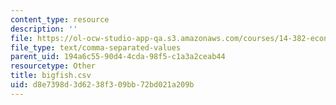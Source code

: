 ```yaml
---
content_type: resource
description: ''
file: https://ol-ocw-studio-app-qa.s3.amazonaws.com/courses/14-382-econometrics-spring-2017/d8e7398d3d6238f309bb72bd021a209b_bigfish.csv
file_type: text/comma-separated-values
parent_uid: 194a6c55-90d4-4cda-98f5-c1a3a2ceab44
resourcetype: Other
title: bigfish.csv
uid: d8e7398d-3d62-38f3-09bb-72bd021a209b
---
```

